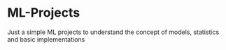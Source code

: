 # ML-Projects
Just a simple ML projects to understand the concept of models, statistics and basic implementations
